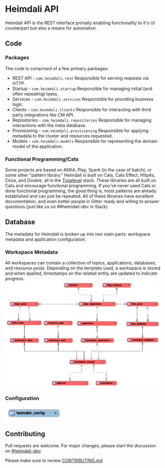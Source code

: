 # Heimdali API
Heimdali API is the REST interface primally enabling functionality to it's UI counterpart but also a means for automation.

## Code
### Packages
The code is comprised of a few primary packages:

* REST API -  `com.heimdali.rest`
Responsible for serving requests via HTTP.
* Startup -  `com.heimdali.startup`
Responsible for managing initial (and often repeating) tasks.
* Services -  `com.heimdali.services`
Responsible for providing business logic.
* Clients -  `com.heimdali.clients`
Responsible for interacting with third party integrations like CM API.
* Repositories - `com.heimdali.repositories`
Responsible for managing interactions with the meta database.
* Provisioning - `com.heimdali.provisioning`
Responsible for applying metadata to the cluster and resources requested.
* Models - `com.heimdali.models`
Responsible for representing the domain model of the application.

### Functional Programming/Cats
Some projects are based on AKKA, Play, Spark (in the case of batch), or some other "pattern library." Heimdali is built on Cats, Cats Effect, Http4s, Circe, and Doobie, all in the [Typelevel](http://typelevel.org) stack. These libraries are all built on Cats and encourage functional programming. If you've never used Cats or done functional programming, the good thing is, most patterns are already established and can just be repeated. All of these libraries have excellent documentation, and even better people in Gitter ready and willing to answer questions (just like us on ##heimdali-dev in Slack).

## Database
The metadata for Heimdali is broken up into two main parts: workspace metadata and application configuration.

### Workspace Metadata
All workspaces can contain a collection of topics, applications, databases, and resource pools. Depending on the template used, a workspace is stored and when applied, timestamps on the related entity are updated to indicate progress.
![](metadata.png)

### Configuration
![](config.png)

## Contributing
Pull requests are welcome. For major changes, please start the discussion on [#heimdali-dev](https://phdata.slack.com/app_redirect?channel=heimdali-dev).

Please make sure to review [CONTRIBUTING.md](CONTRIBUTING.md)